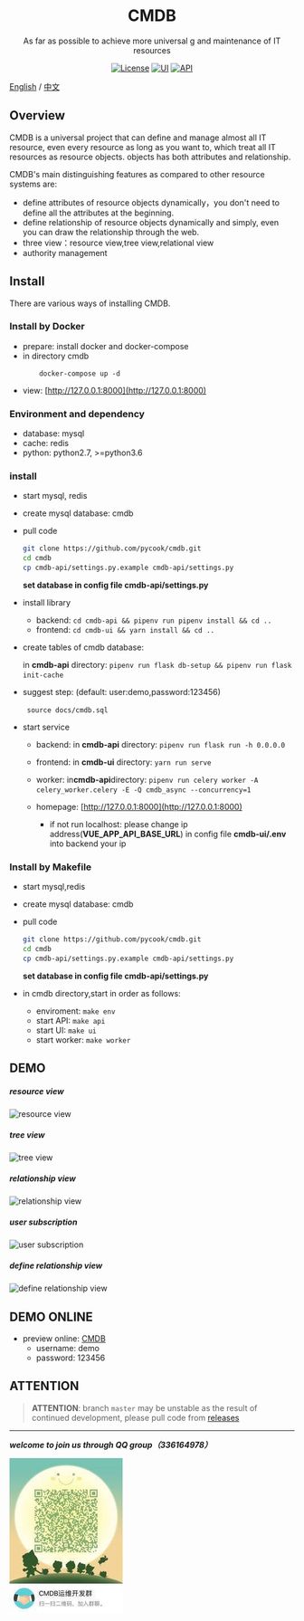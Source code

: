 <h1 align="center">CMDB</h1>
<div align="center">

As far as possible to achieve more universal g and maintenance of IT resources
</div>

<div align="center">

[![License](https://img.shields.io/badge/License-GPLv2-brightgreen)](https://github.com/pycook/cmdb/blob/master/LICENSE)
[![UI](https://img.shields.io/badge/UI-Ant%20Design%20Pro%20Vue-brightgreen)](https://github.com/sendya/ant-design-pro-vue) 
[![API](https://img.shields.io/badge/API-Flask-brightgreen)](https://github.com/pallets/flask) 

</div>


[English](README.md) / [中文](README_cn.md)
## Overview

CMDB is a universal project that can define and manage almost all IT resource, even every resource as long as you want to, which treat all IT resources as resource objects. objects has both attributes  and relationship.

CMDB's main distinguishing features as compared to other resource systems are:
- define attributes of resource objects dynamically，you don't need to define all the attributes at the beginning.
- define relationship of resource objects dynamically and simply, even you can draw the relationship through the web.
- three view：resource view,tree view,relational view
- authority management


## Install

There are various ways of installing CMDB.

### Install by Docker
- prepare: install docker and docker-compose
- in directory cmdb
    ```
        docker-compose up -d
    ```
- view: [http://127.0.0.1:8000](http://127.0.0.1:8000)

### Environment and dependency
- database: mysql
- cache: redis
- python: python2.7, >=python3.6

### install
- start mysql, redis
- create mysql database: cmdb
- pull code
    ```bash
    git clone https://github.com/pycook/cmdb.git
    cd cmdb
    cp cmdb-api/settings.py.example cmdb-api/settings.py
    ```
    **set database in config file cmdb-api/settings.py**

- install library
  - backend: ```cd cmdb-api && pipenv run pipenv install && cd ..```
  - frontend: ```cd cmdb-ui && yarn install && cd ..```
  
- create tables of cmdb database:
    
  in **cmdb-api** directory: ```pipenv run flask db-setup && pipenv run flask init-cache```
- suggest step: (default:  user:demo,password:123456)

    ``` source docs/cmdb.sql```

- start service
  - backend: in **cmdb-api** directory: ```pipenv run flask run -h 0.0.0.0```
  - frontend: in **cmdb-ui** directory: ```yarn run serve```
  - worker: in**cmdb-api**directory: ```pipenv run celery worker -A celery_worker.celery -E -Q cmdb_async --concurrency=1```
  
  - homepage:  [http://127.0.0.1:8000](http://127.0.0.1:8000)
    - if not run localhost: please change ip address(**VUE_APP_API_BASE_URL**) in config file **cmdb-ui/.env** into backend your ip

### Install by Makefile
- start mysql,redis
- create mysql database: cmdb
- pull code
    ```bash
    git clone https://github.com/pycook/cmdb.git
    cd cmdb
    cp cmdb-api/settings.py.example cmdb-api/settings.py
    ```
    **set database in config file cmdb-api/settings.py**

- in cmdb directory,start in order as follows:
    - enviroment: ```make env```
    - start API: ```make api```
    - start UI: ```make ui```
    - start worker: ```make worker```


## DEMO
##### resource view
![resource view](https://raw.githubusercontent.com/pycook/cmdb/master/cmdb-ui/public/cmdb-ci.jpeg) 

##### tree view
![tree view](https://raw.githubusercontent.com/pycook/cmdb/master/cmdb-ui/public/cmdb-tree.jpeg) 

##### relationship view
![relationship view](https://raw.githubusercontent.com/pycook/cmdb/master/cmdb-ui/public/cmdb-relation.jpeg) 

##### user subscription
![user subscription](https://raw.githubusercontent.com/pycook/cmdb/master/cmdb-ui/public/cmdb-preference.jpeg)

##### define relationship view
![define relationship view](https://raw.githubusercontent.com/pycook/cmdb/master/cmdb-ui/public/cmdb-relation-define.jpeg)

## DEMO ONLINE
- preview online: [CMDB](http://121.42.12.46:8000)
    - username: demo
    - password: 123456
    
## ATTENTION
> **ATTENTION**: branch `master` may be unstable as the result of continued development, please pull code from  [releases](https://github.com/pycook/cmdb/releases)

----
_**welcome to join us through QQ group（336164978）**_

![QQgroup](cmdb-ui/public/qr_code.jpg)
